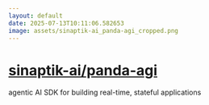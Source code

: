 ```yaml
---
layout: default
date: 2025-07-13T10:11:06.582653
image: assets/sinaptik-ai_panda-agi_cropped.png
---
```


# [sinaptik-ai/panda-agi](https://github.com/sinaptik-ai/panda-agi)

agentic AI SDK for building real-time, stateful applications
